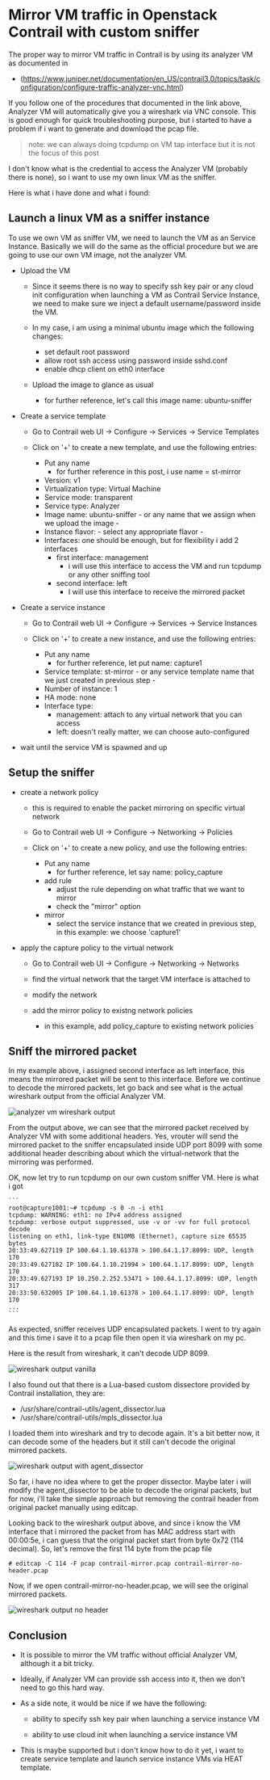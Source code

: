 # Mirror VM traffic in Openstack Contrail with custom sniffer

The proper way to mirror VM traffic in Contrail is by using its analyzer VM as documented in 
* (https://www.juniper.net/documentation/en_US/contrail3.0/topics/task/configuration/configure-traffic-analyzer-vnc.html)

If you follow one of the procedures that documented in the link above, Analyzer VM will automatically give you a wireshark via VNC console. This is good enough for quick troubleshooting purpose, but i started to have a problem if i want to generate and download the pcap file. 

> note: we can always doing tcpdump on VM tap interface but it is not the focus of this post


I don't know what is the credential to access the Analyzer VM (probably there is none), so i want to use my own linux VM as the sniffer. 

Here is what i have done and what i found:


## Launch a linux VM as a sniffer instance

To use we own VM as sniffer VM, we need to launch the VM as an Service Instance. Basically we will do the same as the official procedure but we are going to use our own VM image, not the analyzer VM.

* Upload the VM

    * Since it seems there is no way to specify ssh key pair or any cloud init configuration when launching a VM as Contrail Service Instance, we need to make sure we inject a default username/password inside the VM. 

    * In my case, i am using a minimal ubuntu image which the following changes:
        * set default root password
        * allow root ssh access using password inside sshd.conf
        * enable dhcp client on eth0 interface

    * Upload the image to glance as usual
        * for further reference, let's call this image name: ubuntu-sniffer

* Create a service template

    * Go to Contrail web UI -> Configure -> Services -> Service Templates

    * Click on '+' to create a new template, and use the following entries:
        * Put any name
            * for further reference in this post, i use name = st-mirror
        * Version: v1
        * Virtualization type: Virtual Machine
        * Service mode: transparent
        * Service type: Analyzer
        * Image name: ubuntu-sniffer - or any name that we assign when we upload the image -
        * Instance flavor: - select any appropriate flavor -
        * Interfaces: one should be enough, but for flexibility i add 2 interfaces
            * first interface: management
                * i will use this interface to access the VM and run tcpdump or any other sniffing tool
            * second interface: left
                * I will use this interface to receive the mirrored packet


* Create a service instance

    * Go to Contrail web UI -> Configure -> Services -> Service Instances     

    * Click on '+' to create a new instance, and use the following entries:
        * Put any name
            * for further reference, let put name: capture1
        * Service template: st-mirror - or any service template name that we just created in previous step - 
        * Number of instance: 1
        * HA mode: none
        * Interface type: 
            * management: attach to any virtual network that you can access
            * left: doesn't really matter, we can choose auto-configured


* wait until the service VM is spawned and up



## Setup the sniffer

* create a network policy
    
    * this is required to enable the packet mirroring on specific virtual network

    * Go to Contrail web UI -> Configure -> Networking -> Policies

    * Click on '+' to create a new policy, and use the following entries:
        * Put any name
            * for further reference, let say name: policy_capture
        * add rule
            * adjust the rule depending on what traffic that we want to mirror
            * check the "mirror" option
        * mirror
            * select the service instance that we created in previous step, in this example: we choose 'capture1'


* apply the capture policy to the virtual network

    * Go to Contrail web UI -> Configure -> Networking -> Networks
    
    * find the virtual network that the target VM interface is attached to
    
    * modify the network
    
    * add the mirror policy to existng network policies
        * in this example, add policy_capture to existing network policies




## Sniff the mirrored packet

In my example above, i assigned second interface as left interface, this means the mirrored packet will be sent to this interface. Before we continue to decode the mirrored packets, let go back and see what is the actual wireshark output from the official Analyzer VM. 


![analyzer vm wireshark output](https://raw.github.com/rendoaw/notes/master/images/wireshark_in_analyzer_vm.png)

From the output above, we can see that the mirrored packet received by Analyzer VM with some additional headers. 
Yes, vrouter will send the mirrored packet to the sniffer encapsulated inside UDP port 8099 with some additional header describing about which the virtual-network that the mirroring was performed.


OK, now let try to run tcpdump on our own custom sniffer VM. Here is what i got

    ```
    root@capture1001:~# tcpdump -s 0 -n -i eth1
    tcpdump: WARNING: eth1: no IPv4 address assigned
    tcpdump: verbose output suppressed, use -v or -vv for full protocol decode
    listening on eth1, link-type EN10MB (Ethernet), capture size 65535 bytes
    20:33:49.627119 IP 100.64.1.10.61378 > 100.64.1.17.8099: UDP, length 170
    20:33:49.627182 IP 100.64.1.10.21994 > 100.64.1.17.8099: UDP, length 170
    20:33:49.627193 IP 10.250.2.252.53471 > 100.64.1.17.8099: UDP, length 317
    20:33:50.632005 IP 100.64.1.10.61378 > 100.64.1.17.8099: UDP, length 170
    ...
    ```

As expected, sniffer receives UDP encapsulated packets. I went to try again and this time i save it to a pcap file then open it via wireshark on my pc.

Here is the result from wireshark, it can't decode UDP 8099. 

![wireshark output vanilla](https://raw.github.com/rendoaw/notes/master/images/contrail_wireshark_vanilla.png)


I also found out that there is a Lua-based custom dissectore provided by Contrail installation, they are:
* /usr/share/contrail-utils/agent_dissector.lua 
* /usr/share/contrail-utils/mpls_dissector.lua

I loaded them into wireshark and try to decode again. It's a bit better now, it can decode some of the headers but it still can't decode the original mirrored packets.

![wireshark output with agent_dissector](https://raw.github.com/rendoaw/notes/master/images/contrail_wireshark_with_agent_dissector.png)


So far, i have no idea where to get the proper dissector. Maybe later i will modify the agent_dissector to be able to decode the original packets, but for now, i'll take the simple approach but removing the contrail header from original packet manually using editcap. 


Looking back to the wireshark output above, and since i know the VM interface that i mirrored the packet from has MAC address start with 00:00:5e, i can guess that the original packet start from byte 0x72 (114 decimal). 
So, let's remove the first 114 byte from the pcap file

```
# editcap -C 114 -F pcap contrail-mirror.pcap contrail-mirror-no-header.pcap
```

Now, if we open contrail-mirror-no-header.pcap, we will see the original mirrored packets.

![wireshark output no header](https://raw.github.com/rendoaw/notes/master/images/contrail_wireshark_no_header.png)



## Conclusion

* It is possible to mirror the VM traffic without official Analyzer VM, although it a bit tricky.

* Ideally, if Analyzer VM can provide ssh access into it, then we don't need to go this hard way.

* As a side note, it would be nice if we have the following:

    * ability to specify ssh key pair when launching a service instance VM

    * ability to use cloud init when launching a service instance VM

* This is maybe supported but i don't know how to do it yet, i want to create service template and launch service instance VMs via HEAT template. 



